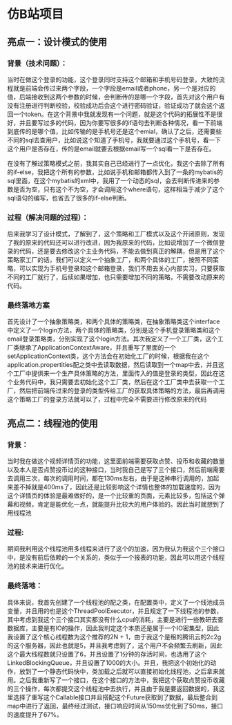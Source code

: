 # 仿B站项目

## 亮点一：设计模式的使用

### 背景（技术问题）：

当时在做这个登录的功能，这个登录同时支持这个邮箱和手机号码登录，大致的流程就是前端会传过来两个字段，一个字段是email或者phone，另一个是对应的值，后端接收到这两个参数的时候，会判断传的是哪一个字段，首先对这个用户有没有注册进行判断校验，校验成功后会这个进行密码验证，验证成功了就会这个返回一个token。在这个背景中我就发现有一个问题，就是这个代码的拓展性不是很好，并且要写过多的代码，因为你要写很多的if语句去判断各种情况，看一下前端到底传的是哪个值，比如传输的是手机号还是这个emial，确认了之后，还需要些不同的sql去查用户，比如说这个知道了手机号，我就要通过这个手机号，看一下这个用户是否存在，传的是email就要去根据email写一个sql看一下是否存在。

在没有了解过策略模式之前，我其实自己已经进行了一点优化，我这个去除了所有的if-else，我把这个所有的参数，比如说手机和邮箱都传入到了一条的mybatis的sql里面，在这个mybatis的xml中，我用了一个动态的sql，会去判断传进来的参数是否为空，只有这个不为空，才会调用这个where语句，这样相当于减少了这个sql语句的编写，也省去了很多的if-else判断。

### 过程（解决问题的过程）：

后来我学习了设计模式，了解到了，这个策略和工厂模式以及这个开闭原则，发现了我的原来的代码还可以进行改进，因为我原来的代码，比如说增加了一个微信登录的代码，还是要去修改这个主业务代码，不能去做到真正的解耦，但是用了这个策略家工厂的话，我们可以定义一个抽象工厂，和两个具体的工厂，按照不同策略，可以实现为手机号登录和这个邮箱登录，我们不用去关心内部实习，只要获取不同的工厂就行了，后续如果增加，也只需要增加不同的策略，不需要改动原来的代码。

### 最终落地方案

首先设计了一个抽象策略类，和两个具体的策略类，在抽象策略类这个interface中定义了一个login方法，两个具体的策略类，分别是这个手机登录策略类和这个email登录策略类，分别实现了这个login方法。其次我定义了一个工厂类，这个工厂类继承了ApplicationContextAware，并且重写了里面的一个setApplicationContext类，这个方法会在初始化工厂的时候，根据我在这个application.propertities配之类中去读取数据，然后读取到一个map中去，并且这个工厂中提供来一个生产具体策略的方法，里面传入的值是登录的类型，因此在这个业务代码中，我只需要去初始化这个工厂类，然后在这个工厂类中去获取一个工厂，然后把前端传过来的登录的类型传给工厂的获取具体策略的方法，最后再调用这个策略工厂的登录方法就可以了，过程中完全不需要进行修改原来的代码



## 亮点二：线程池的使用

### 背景：

当时我在做这个视频详情页的功能，这里面前端需要获取点赞、投币和收藏的数量以及本人是否点赞投币过的这种接口，当时我自己是写了三个接口，然后前端需要去调用三次，每次的调用时间，都在130ms左右，由于是这种串行调用的，加起来差不掉就是400ms了，因此还是比较影响这个详情也整体的加载速度的，因为这个详情页的体验是最难做好的，是一个比较重的页面，元素比较多，包括这个弹幕和视频，肯定是能优化一点，就能提升比较大的用户体验的。因此当时就想到了用线程池

### 过程:

期间我利用这个线程池用多线程来进行了这个的加速，因为我认为我这个三个接口中，是没有前后依赖的一个关系的，类似于一个报表的功能，因此可以用这个线程池的技术来进行优化。

### 最终落地：

具体来说，我首先创建了一个线程池的配之类，在配置类中，定义了一个线池成员变量，并且用的也是这个ThreadPoolExecutor，并且规定了一下线程池的参数，其中考虑到我这个三个接口其实都没有什么cpu的消耗，主要是进行一些教研去查数据库，主要是有IO的操作，因此我判定这个本质还是属于一个IO密集型，因此我设置了这个核心线程数为这个推荐的2N + 1，由于我这个是租的腾讯云的2c2g的这个服务器，因此也就是5，并且我考虑到了，这个用户不会频繁去刷新，因此这个最大线程数就只设置了6，并且设置了1分钟的存活时间，也选用了这个LinkedBlockingQueue，并且设置了1000的大小。并且，我把这个初始化的动作，放到了一个静态代码快中，类加载之后就可以直接初始化线程池，之后拿来就用。之后我重新写了一个接口，在这个接口的方法中，我把这个获取点赞投币收藏的三个操作，每次都提交这个线程池中去执行，并且由于我是要返回数据的，我这里选择了重写这个Callable接口并且搭配这个Future获取到了数据，最后整合到map中进行了返回，最终经过测试，接口响应时间从150ms优化到了50ms，接口的速度提升了67%。

